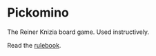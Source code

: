 # Pickomino

The Reiner Knizia board game.  Used instructively.

Read the [rulebook](7c-pickomino-rulebook.pdf).
